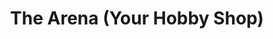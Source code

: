 ---
title: "The Arena (Your Hobby Shop)"
url: /martinsburg/the-arena-your-hobby-shop/
shop: games
---